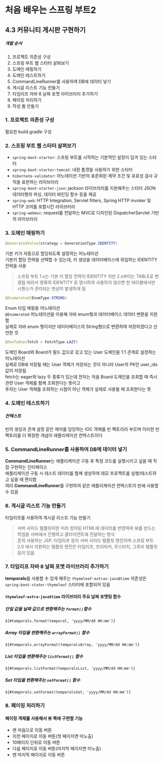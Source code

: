 # 처음 배우는 스프링 부트2
## 4.3 커뮤니티 게시판 구현하기
##### 개발 순서
1. 프로젝트 의존성 구성
2. 스프링 부트 웹 스타터 살펴보기
3. 도메인 매핑하기
4. 도메인 테스트하기
5. CommandLineRunner를 사용하여 DB에 데이터 넣기
6. 게시글 리스트 기능 만들기
7. 타임리프 자바 8 날짜 포맷 라이브러리 추가하기
8. 페이징 처리하기
9. 작성 폼 만들기

### 1. 프로젝트 의존성 구성
필요한 build.gradle 구성

### 2. 스프링 부트 웹 스타터 살펴보기
- `spring-boot-starter`: 스프링 부트를 시작하는 기본적인 설정이 담겨 있는 스타터
- `spring-boot-starter-tomcat`: 내장 톰캣을 사용하기 위한 스타터
- `hibernate-validator`: 어노테이션 기반의 표준화된 제약 조건 및 유효성 검사 규칙을 표현하는 라이브러리
- `spring-boot-starter-json`: jackson 라이브러리를 지원해주는 스타터
  JSON 데이터형의 파싱, 데이터 바인딩 함수 등을 제공
- `spring-web`: HTTP Integration, Servlet filters, Spring HTTP invoker 및 HTTP 코어를 포함시킨 라이브러리
- `spring-webmvc`: request를 전달하는 MVC로 디자인된 DispatcherServlet 기반의 라이브러리

### 3. 도메인 매핑하기
```java
@GeneratedValue(strategy = GenerationType.IDENTITY)
```
기본 키가 자동으로 할당되도록 설정하는 어노테이션  
기본키 할당 전략을 선택할 수 있는데, 키 생성을 데이터베이스에 위임하는 IDENTITY 전략을 사용
> 스프링 부트 1.x는 기본 키 할당 전략이 IDENTITY 지만 2.x부터는 TABLE로 변경됨
> 따라서 명확히 IDENTITY 로 명시하여 사용하지 않으면 한 테이블에서만 시퀀스가 관리되는 현상이 발생하게 됨

```java
@Enumerated(EnumType.STRING)
```
Enum 타입 매핑용 어노테이션  
`@Enumerated` 어노테이션을 이용해 자바 enum형과 데이터베이스 데이터 변환을 지원함  
실제로 자바 enum 형이지만 데이터베이스의 String형으로 변환하여 저장하겠다고 선언한 것

```java
@OneToOne(fetch = FetchType.LAZY)
```
도메인 Board와 Board가 필드 값으로 갖고 있는 User 도메인을 1:1 관계로 설정하는 어노테이션  
실제로 DB에 저장될 때는 User 객체가 저장되는 것이 아니라 User의 PK인 user_idx 값이 저장됨  
fetch는 eager와 lazy 두 종류가 있는데 전자는 처음 Board 도메인을 조회할 때 즉시 관련 User 객체를 함께 조회한다는 뜻이고  
후자는 User 객체를 조회하는 시점이 아닌 객체가 실제로 사용될 때 조회한다는 뜻

### 4. 도메인 테스트하기
##### 컨텍스트
빈의 생성과 관계 설정 같은 제어를 담당하는 IOC 객체를 빈 팩토리라 부르며 이러한 빈 팩토리를 더 확장한 개념이 애플리케이션 컨텍스트이다

### 5. CommandLineRunner를 사용하여 DB에 데이터 넣기
**CommandLineRunner**는 애플리케이션 구동 후 특정 코드를 실행시키고 싶을 때 직접 구현하는 인터페이스  
애플리케이션 구동 시 테스트 데이터를 함께 생성하여 데모 프로젝트를 실행/테스트하고 싶을 때 편리함  
여러 **CommandLineRunner**를 구현하여 같은 애플리케이션 컨텍스트이 빈에 사용할 수 있음

### 6. 게시글 리스트 기능 만들기
타임리프를 사용하여 게시글 리스트 기능 만들기
> 서버 사이드 템플릿이란 미리 정의된 HTML에 데이터를 반영하여 뷰를 만드는 작업을 서버에서 진행하고 클라이언트에 전달하는 방식  
흔히 사용하는 JSP, 타임리프 등이 서버 사이드 템플릿 엔진이며 스프링 부트 2.0 에서 지원하는 템플릿 엔진은 타임리프, 프리마커, 무스타치, 그루비 템플릿등이 있음

### 7. 타임리프 자바 8 날짜 포맷 라이브러리 추가하기
**temporals**를 사용할 수 있게 해주는 `thymeleaf-extras-java8time` 의존성은 `spring-boot-stater-thymeleaf` 스타터에 포함되어 있음
#### `thymeleaf-extra-java8time` 라이브러리 주요 날짜 포맷팅 함수
##### 단일 값을 날짜 값으로 변환해주는 `format()`함수
`${#temporals.format(temporal, 'yyyy/MM/dd HH:mm')}`
##### Array 타입을 변환해주는 `arrayFormat()` 함수 
`${#temporals.arrayFormat(temporalsArray, 'yyyy/MM/dd HH:mm')}`
##### List 타입을 변환해주는 `listFormat()` 함수
`${#temporals.listFormat(temporalsList, 'yyyy/MM/dd HH:mm')}`
##### Set 타입을 변환해주는 `setFormat()` 함수
`${#temporals.setFormat(temporalsSet, 'yyyy/MM/dd HH:mm')}`

### 8. 페이징 처리하기 
#### 페이징 객체를 사용해서 뷰 쪽에 구현할 기능
- 맨 처음으로 이동 버튼
- 이전 페이지로 이동 버튼(첫 페이지면 미노출)
- 10페이지 단위로 이동 버튼
- 다음 페이지로 이동 버튼(마지막 페이지면 미노출)
- 맨 마지막 페이지로 이동 버튼

